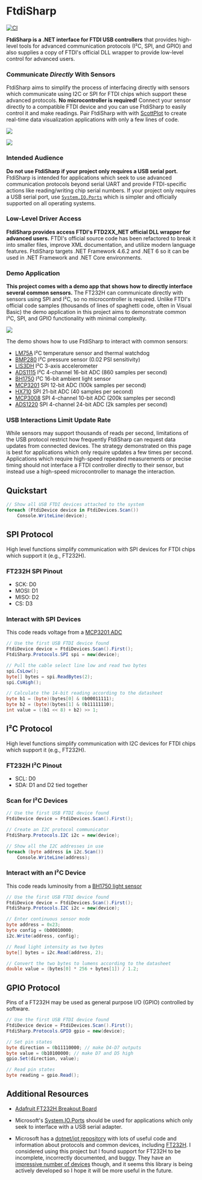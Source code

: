 # FtdiSharp

[![CI](https://github.com/swharden/FtdiSharp/actions/workflows/ci.yaml/badge.svg)](https://github.com/swharden/FtdiSharp/actions/workflows/ci.yaml)

**FtdiSharp is a .NET interface for FTDI USB controllers** that provides high-level tools for advanced communication protocols (I²C, SPI, and GPIO) and also supplies a copy of FTDI's official DLL wrapper to provide low-level control for advanced users.

### Communicate _Directly_ With Sensors

FtdiSharp aims to simplify the process of interfacing directly with sensors which communicate using I2C or SPI for FTDI chips which support these advanced protocols. **No microcontroller is required!** Connect your sensor directly to a compatible FTDI device and you can use FtdiSharp to easily control it and make readings. Pair FtdiSharp with with [ScottPlot](https://scottplot.net) to create real-time data visualization applications with only a few lines of code.

![](https://raw.githubusercontent.com/swharden/FtdiSharp/main/dev/screenshots/i2c-connections.png)

![](https://raw.githubusercontent.com/swharden/FtdiSharp/main/dev/screenshots/lm75a.png)

### Intended Audience

**Do not use FtdiSharp if your project only requires a USB serial port.** FtdiSharp is intended for applications which seek to use advanced communication protocols beyond serial UART and provide FTDI-specific actions like reading/writing chip serial numbers. If your project only requires a USB serial port, use [`System.IO.Ports`](https://learn.microsoft.com/en-us/dotnet/api/system.io.ports) which is simpler and officially supported on all operating systems.

### Low-Level Driver Access

**FtdiSharp provides access FTDI's FTD2XX_NET official DLL wrapper for advanced users.** FTDI's official source code has been refactored to break it into smaller files, improve XML documentation, and utilize modern language features. FtdiSharp targets .NET Framework 4.6.2 and .NET 6 so it can be used in .NET Framework and .NET Core environments.

### Demo Application

**This project comes with a demo app that shows how to directly interface several common sensors.** The FT232H can communicate directly with sensors using SPI and I²C, so no microcontroller is required. Unlike FTDI's official code samples (thousands of lines of spaghetti code, often in Visual Basic) the demo application in this project aims to demonstrate common I²C, SPI, and GPIO functionality with minimal complexity.

![](https://raw.githubusercontent.com/swharden/FtdiSharp/main/dev/screenshots/demo.png)

The demo shows how to use FtdiSharp to interact with common sensors:
* [LM75A](https://www.ti.com/lit/ds/symlink/lm75a.pdf) I²C temperature sensor and thermal watchdog
* [BMP280](https://cdn-shop.adafruit.com/datasheets/BST-BMP280-DS001-11.pdf) I²C pressure sensor (0.02 PSI sensitivity)
* [LIS3DH](https://www.st.com/resource/en/datasheet/cd00274221.pdf) I²C 3-axis accelerometer
* [ADS1115](https://www.ti.com/lit/ds/symlink/ads1115.pdf) I²C 4-channel 16-bit ADC (860 samples per second)
* [BH1750](https://www.mouser.com/datasheet/2/348/bh1750fvi-e-186247.pdf) I²C 16-bit ambient light sensor
* [MCP3201](http://ww1.microchip.com/downloads/en/devicedoc/21290f.pdf) SPI 12-bit ADC (100k samples per second)
* [HX710](https://image.micros.com.pl/_dane_techniczne_auto/uphx710b%20smd.pdf) SPI 21-bit ADC (40 samples per second)
* [MCP3008](https://cdn-shop.adafruit.com/datasheets/MCP3008.pdf) SPI 4-channel 10-bit ADC (200k samples per second)
* [ADS1220](https://www.ti.com/lit/ds/symlink/ads1220.pdf) SPI 4-channel 24-bit ADC (2k samples per second)

### USB Interactions Limit Update Rate

While sensors may support thousands of reads per second, limitations of the USB protocol restrict how frequently FtdiSharp can request data updates from connected devices. The strategy demonstrated on this page is best for applications which only require updates a few times per second. Applications which require high-speed repeated measurements or precise timing should not interface a FTDI controller directly to their sensor, but instead use a high-speed microcontroller to manage the interaction.

## Quickstart

```cs
// Show all USB FTDI devices attached to the system
foreach (FtdiDevice device in FtdiDevices.Scan())
    Console.WriteLine(device);
```

## SPI Protocol

High level functions simplify communication with SPI devices for FTDI chips which support it (e.g., FT232H).

### FT232H SPI Pinout

* SCK: D0
* MOSI: D1
* MISO: D2
* CS: D3

### Interact with SPI Devices

This code reads voltage from a [MCP3201 ADC](https://www.mouser.com/pdfDocs/21290c-28774.pdf)

```cs
// Use the first USB FTDI device found
FtdiDevice device = FtdiDevices.Scan().First();
FtdiSharp.Protocols.SPI spi = new(device);

// Pull the cable select line low and read two bytes
spi.CsLow();
byte[] bytes = spi.ReadBytes(2);
spi.CsHigh();

// Calculate the 14-bit reading according to the datasheet
byte b1 = (byte)(bytes[0] & 0b00011111);
byte b2 = (byte)(bytes[1] & 0b11111110);
int value = ((b1 << 8) + b2) >> 1;
```

## I²C Protocol

High level functions simplify communication with I2C devices for FTDI chips which support it (e.g., FT232H).

### FT232H I²C Pinout

* SCL: D0
* SDA: D1 and D2 tied together

### Scan for I²C Devices
```cs
// Use the first USB FTDI device found
FtdiDevice device = FtdiDevices.Scan().First();

// Create an I2C protocol communicator
FtdiSharp.Protocols.I2C i2c = new(device);

// Show all the I2C addresses in use
foreach (byte address in i2c.Scan())
    Console.WriteLine(address);
```

### Interact with an I²C Device

This code reads luminosity from a [BH1750 light sensor](https://www.mouser.com/datasheet/2/348/Rohm_11162017_ROHMS34826-1-1279292.pdf)

```cs
// Use the first USB FTDI device found
FtdiDevice device = FtdiDevices.Scan().First();
FtdiSharp.Protocols.I2C i2c = new(device);

// Enter continuous sensor mode
byte address = 0x23;
byte config = 0b00010000;
i2c.Write(address, config);

// Read light intensity as two bytes
byte[] bytes = i2c.Read(address, 2);

// Convert the two bytes to lumens according to the datasheet
double value = (bytes[0] * 256 + bytes[1]) / 1.2;
```

## GPIO Protocol

Pins of a FT232H may be used as general purpose I/O (GPIO) controlled by software.

```cs
// Use the first USB FTDI device found
FtdiDevice device = FtdiDevices.Scan().First();
FtdiSharp.Protocols.GPIO gpio = new(device);

// Set pin states
byte direction = 0b11110000; // make D4-D7 outputs
byte value = 0b10100000; // make D7 and D5 high
gpio.Set(direction, value);

// Read pin states
byte reading = gpio.Read();
```

## Additional Resources

* [Adafruit FT232H Breakout Board](https://www.adafruit.com/product/2264)

* Microsoft's [System.IO.Ports](https://learn.microsoft.com/en-us/dotnet/api/system.io.ports) should be used for applications which only seek to interface with a USB serial adapter.

* Microsoft has a [dotnet/iot repository](https://github.com/dotnet/iot) with lots of useful code and information about protocols and common devices, including [FT232H](https://github.com/dotnet/iot/tree/main/src/devices/Ft232H). I considered using this project but I found support for FT232H to be incomplete, incorrectly documented, and buggy. They have an [impressive number of devices](https://github.com/dotnet/iot/tree/main/src/devices) though, and it seems this library is being actively developed so I hope it will be more useful in the future.